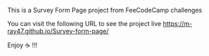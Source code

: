 This is a Survey Form Page project from FeeCodeCamp challenges

You can visit the following URL to see the project live https://m-ray47.github.io/Survey-form-page/ 

Enjoy :coffee: !!!
